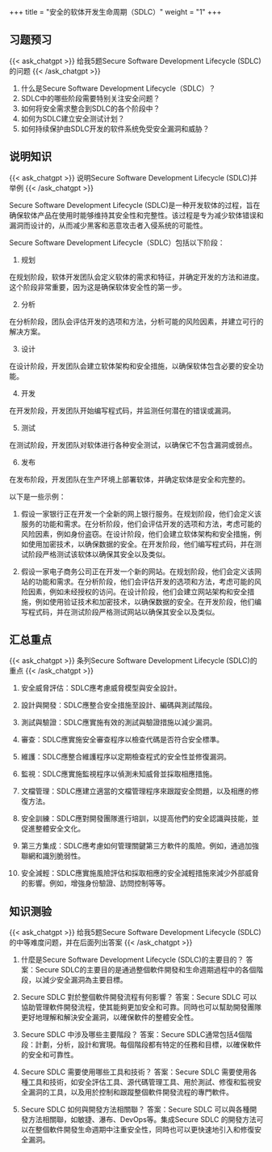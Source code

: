 +++
title = "安全的软体开发生命周期（SDLC）"
weight = "1"
+++
## 习题预习
{{< ask_chatgpt >}}
给我5题Secure Software Development Lifecycle (SDLC)的问题
{{< /ask_chatgpt >}}



1. 什么是Secure Software Development Lifecycle（SDLC）？ 
2. SDLC中的哪些阶段需要特别关注安全问题？ 
3. 如何将安全需求整合到SDLC的各个阶段中？ 
4. 如何为SDLC建立安全测试计划？ 
5. 如何持续保护由SDLC开发的软件系统免受安全漏洞和威胁？   

## 说明知识
{{< ask_chatgpt >}}
说明Secure Software Development Lifecycle (SDLC)并举例
{{< /ask_chatgpt >}}



Secure Software Development Lifecycle (SDLC)是一种开发软体的过程，旨在确保软体产品在使用时能够维持其安全性和完整性。该过程是专为减少软体错误和漏洞而设计的，从而减少黑客和恶意攻击者入侵系统的可能性。

Secure Software Development Lifecycle（SDLC）包括以下阶段：

1. 规划

在规划阶段，软体开发团队会定义软体的需求和特征，并确定开发的方法和进度。这个阶段非常重要，因为这是确保软体安全性的第一步。

2. 分析

在分析阶段，团队会评估开发的选项和方法，分析可能的风险因素，并建立可行的解决方案。

3. 设计

在设计阶段，开发团队会建立软体架构和安全措施，以确保软体包含必要的安全功能。

4. 开发

在开发阶段，开发团队开始编写程式码，并监测任何潜在的错误或漏洞。

5. 测试

在测试阶段，开发团队对软体进行各种安全测试，以确保它不包含漏洞或弱点。

6. 发布

在发布阶段，开发团队在生产环境上部署软体，并确定软体是安全和完整的。

以下是一些示例：

1. 假设一家银行正在开发一个全新的网上银行服务。在规划阶段，他们会定义该服务的功能和需求。在分析阶段，他们会评估开发的选项和方法，考虑可能的风险因素，例如身份盗窃。在设计阶段，他们会建立软体架构和安全措施，例如使用加密技术，以确保数据的安全。在开发阶段，他们编写程式码，并在测试阶段严格测试该软体以确保其安全以及类似。

2. 假设一家电子商务公司正在开发一个新的网站。在规划阶段，他们会定义该网站的功能和需求。在分析阶段，他们会评估开发的选项和方法，考虑可能的风险因素，例如未经授权的访问。在设计阶段，他们会建立网站架构和安全措施，例如使用验证技术和加密技术，以确保数据的安全。在开发阶段，他们编写程式码，并在测试阶段严格测试网站以确保其安全以及类似。   

## 汇总重点
{{< ask_chatgpt >}}
条列Secure Software Development Lifecycle (SDLC)的重点
{{< /ask_chatgpt >}}



1. 安全威脅評估：SDLC應考慮威脅模型與安全設計。

2. 設計與開發：SDLC應整合安全措施至設計、編碼與測試階段。

3. 測試與驗證：SDLC應實施有效的測試與驗證措施以減少漏洞。

4. 審查：SDLC應實施安全審查程序以檢查代碼是否符合安全標準。

5. 維護：SDLC應整合維護程序以定期檢查程式的安全性並修復漏洞。

6. 監視：SDLC應實施監視程序以偵測未知威脅並採取相應措施。

7. 文檔管理：SDLC應建立適當的文檔管理程序來跟蹤安全問題，以及相應的修復方法。

8. 安全訓練：SDLC應對開發團隊進行培訓，以提高他們的安全認識與技能，並促進整體安全文化。

9. 第三方集成：SDLC應考慮如何管理關鍵第三方軟件的風險。例如，通過加強聯網和識別脆弱性。

10. 安全減輕：SDLC應實施風險評估和採取相應的安全減輕措施來減少外部威脅的影響。例如，增強身份驗證、訪問控制等等。   

## 知识测验
{{< ask_chatgpt >}}
给我5题Secure Software Development Lifecycle (SDLC)的中等难度问题，并在后面列出答案
{{< /ask_chatgpt >}}



1. 什麼是Secure Software Development Lifecycle (SDLC)的主要目的？
答案：Secure SDLC的主要目的是通過整個軟件開發和生命週期過程中的各個階段，以減少安全漏洞為主要目標。

2. Secure SDLC 對於整個軟件開發流程有何影響？
答案：Secure SDLC 可以協助管理軟件開發流程，使其能夠更加安全和可靠。同時也可以幫助開發團隊更好地理解和解決安全漏洞，以確保軟件的整體安全性。

3. Secure SDLC 中涉及哪些主要階段？
答案：Secure SDLC通常包括4個階段：計劃，分析，設計和實現。每個階段都有特定的任務和目標，以確保軟件的安全和可靠性。

4. Secure SDLC 需要使用哪些工具和技術？
答案：Secure SDLC 需要使用各種工具和技術，如安全評估工具、源代碼管理工具、用於測試、修復和監視安全漏洞的工具，以及用於控制和跟蹤整個軟件開發流程的專門軟件。

5. Secure SDLC 如何與開發方法相關聯？
答案：Secure SDLC 可以與各種開發方法相關聯，如敏捷、瀑布、DevOps等。集成Secure SDLC 的開發方法可以在整個軟件開發生命週期中注重安全性，同時也可以更快速地引入和修復安全漏洞。   

